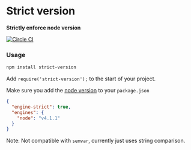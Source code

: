 # Strict version

**Strictly enforce node version**

[![Circle CI](https://circleci.com/gh/kirkstrobeck/strict-version.svg?style=svg)](https://circleci.com/gh/kirkstrobeck/strict-version)

### Usage

```bash
npm install strict-version
```

Add `require('strict-version');` to the start of your project.

Make sure you add the [node version](https://docs.npmjs.com/files/package.json#engines) to your `package.json`

```json
{
  "engine-strict": true,
  "engines": {
    "node": "v4.1.1"
  }
}
```

Note: Not compatible with `semvar`, currently just uses string comparison.
